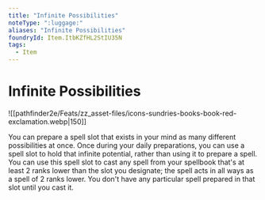 ```yaml
---
title: "Infinite Possibilities"
noteType: ":luggage:"
aliases: "Infinite Possibilities"
foundryId: Item.ItbKZfHL2StIU35N
tags:
  - Item
---
```


# Infinite Possibilities
![[pathfinder2e/Feats/zz_asset-files/icons-sundries-books-book-red-exclamation.webp|150]]

You can prepare a spell slot that exists in your mind as many different possibilities at once. Once during your daily preparations, you can use a spell slot to hold that infinite potential, rather than using it to prepare a spell. You can use this spell slot to cast any spell from your spellbook that's at least 2 ranks lower than the slot you designate; the spell acts in all ways as a spell of 2 ranks lower. You don't have any particular spell prepared in that slot until you cast it.
